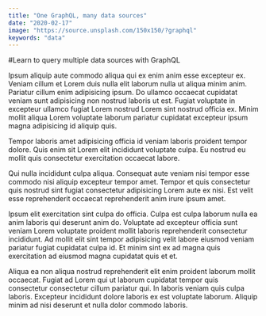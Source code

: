 ```yaml
---
title: "One GraphQL, many data sources"
date: "2020-02-17"
image: "https://source.unsplash.com/150x150/?graphql"
keywords: "data"
---
```


#Learn to query multiple data sources with GraphQL

Ipsum aliquip aute commodo aliqua qui ex enim anim esse excepteur ex. Veniam cillum et Lorem duis nulla elit laborum nulla ut aliqua minim anim. Pariatur cillum enim adipisicing ipsum. Do ullamco occaecat cupidatat veniam sunt adipisicing non nostrud laboris ut est. Fugiat voluptate in excepteur ullamco fugiat Lorem nostrud Lorem sint nostrud officia ex. Minim mollit aliqua Lorem voluptate laborum pariatur cupidatat excepteur ipsum magna adipisicing id aliquip quis.

Tempor laboris amet adipisicing officia id veniam laboris proident tempor dolore. Quis enim sit Lorem elit incididunt voluptate culpa. Eu nostrud eu mollit quis consectetur exercitation occaecat labore.

Qui nulla incididunt culpa aliqua. Consequat aute veniam nisi tempor esse commodo nisi aliquip excepteur tempor amet. Tempor et quis consectetur quis nostrud sint fugiat consectetur adipisicing Lorem aute ex nisi. Est velit esse reprehenderit occaecat reprehenderit anim irure ipsum amet.

Ipsum elit exercitation sint culpa do officia. Culpa est culpa laborum nulla ea anim laboris qui deserunt anim do. Voluptate ad excepteur officia sunt veniam Lorem voluptate proident mollit laboris reprehenderit consectetur incididunt. Ad mollit elit sint tempor adipisicing velit labore eiusmod veniam pariatur fugiat cupidatat culpa id. Et minim sint ex ad magna quis exercitation ad eiusmod magna cupidatat quis et et.

Aliqua ea non aliqua nostrud reprehenderit elit enim proident laborum mollit occaecat. Fugiat ad Lorem qui ut laborum cupidatat tempor quis consectetur consectetur cillum pariatur qui. In laboris veniam quis culpa laboris. Excepteur incididunt dolore laboris ex est voluptate laborum. Aliquip minim ad nisi deserunt et nulla dolor commodo laboris.
